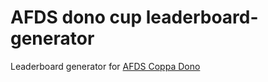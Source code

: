# AFDS dono cup leaderboard-generator
Leaderboard generator for [AFDS Coppa Dono](https://www.portaledeldono.it/coppa-dono/)
